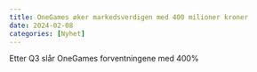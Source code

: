 ```yaml
---
title: OneGames øker markedsverdigen med 400 milioner kroner
date: 2024-02-08
categories: [Nyhet]
---
```




Etter Q3 slår OneGames forventningene med 400% 
